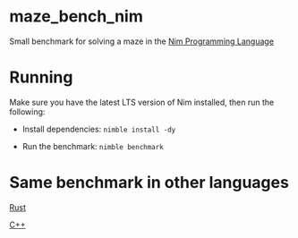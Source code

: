 # maze_bench_nim

Small benchmark for solving a maze in the [Nim Programming Language](https://nim-lang.org/)

# Running

Make sure you have the latest LTS version of Nim installed,
then run the following:

- Install dependencies: `nimble install -dy`

- Run the benchmark: `nimble benchmark`

# Same benchmark in other languages

[Rust](https://github.com/BTOdell/maze_bench_rs)

[C++](https://github.com/BTOdell/maze-bench-cpp)

